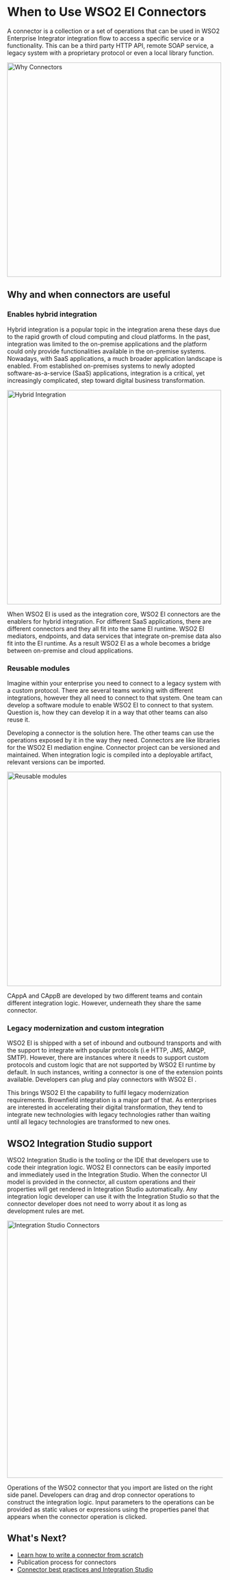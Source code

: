 # When to Use WSO2 EI Connectors

A connector is a collection or a set of operations that can be used in WSO2 Enterprise Integrator integration flow to access a specific service or a functionality. This can be a third party HTTP API, remote SOAP service, a legacy system with a proprietary protocol or even a local library function.

<img src="{{base_path}}/assets/img/integrate/connectors/why-connectors.png" title="Why Connectors" width="500" alt="Why Connectors"/>

## Why and when connectors are useful

### Enables hybrid integration

Hybrid integration is a popular topic in the integration arena these days due to the rapid growth of cloud computing and cloud platforms. In the past, integration was limited to the on-premise applications and the platform could only provide functionalities available in the on-premise systems. Nowadays, with SaaS applications, a much broader application landscape is enabled. From established on-premises systems to newly adopted software-as-a-service (SaaS) applications, integration is a critical, yet increasingly complicated, step toward digital business transformation. 

<img src="{{base_path}}/assets/img/integrate/connectors/why-connectors2.png" title="Hybrid Integration" width="500" alt="Hybrid Integration"/>

When WSO2 EI is used as the integration core, WSO2 EI connectors are the enablers for hybrid integration. For different SaaS applications, there are different connectors and they all fit into the same EI runtime. WSO2 EI mediators, endpoints, and data services that integrate on-premise data also fit into the EI runtime. As a result WSO2 EI as a whole becomes a bridge between on-premise and cloud applications. 

### Reusable modules 

Imagine within your enterprise you need to connect to a legacy system with a custom protocol. There are several teams working with different integrations, however they all need to connect to that system. One team can develop a software module to enable WSO2 EI to connect to that system. Question is, how they can develop it in a way that other teams can also reuse it. 

Developing a connector is the solution here. The other teams can use the operations exposed by it in the way they need. Connectors are like libraries for the WSO2 EI mediation engine. Connector project can be versioned and maintained. When integration logic is compiled into a deployable artifact, relevant versions can be imported. 

<img src="{{base_path}}/assets/img/integrate/connectors/why-connectors3.png" title="Reusable modules" width="500" alt="Reusable modules"/>

CAppA and CAppB are developed by two different teams and contain different integration logic. However, underneath they share the same connector. 

### Legacy modernization and custom integration 

WSO2 EI is shipped with a set of inbound and outbound transports and with the support to integrate with popular protocols (i.e HTTP, JMS, AMQP, SMTP). However, there are instances where it needs to support custom protocols and custom logic that are not supported by WSO2 EI runtime by default. In such instances, writing a connector is one of the extension points available. Developers can plug and play connectors with WSO2 EI .

This brings WSO2 EI the capability to fulfil legacy modernization requirements. Brownfield integration is a major part of that. As enterprises are interested in accelerating their digital transformation, they tend to integrate new technologies with legacy technologies rather than waiting until all legacy technologies are transformed to new ones. 

## WSO2 Integration Studio support 

WSO2 Integration Studio is the tooling or the IDE that developers use to code their integration logic. WOS2 EI connectors can be easily imported and immediately used in the Integration Studio. When the connector UI model is provided in the connector, all custom operations and their properties will get rendered in Integration Studio automatically. Any integration logic developer can use it with the Integration Studio so that the connector developer does not need to worry about it as long as development rules are met. 

<img src="{{base_path}}/assets/img/integrate/connectors/why-connectors4.png" title="Integration Studio Connectors" width="600" alt="Integration Studio Connectors"/>

Operations of the WSO2 connector that you import are listed on the right side panel. Developers can drag and drop connector operations to construct the integration logic. Input parameters to the operations can be provided as static values or expressions using the properties panel that appears when the connector operation is clicked. 

## What's Next?

* [Learn how to write a connector from scratch]({{base_path}}/reference/connectors/develop-connectors/) 
* Publication process for connectors 
* [Connector best practices and Integration Studio]({{base_path}}/reference/connectors/connector-usage/) 